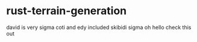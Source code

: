 # rust-terrain-generation
david is very sigma
coti and edy included
skibidi sigma
oh hello
check this out